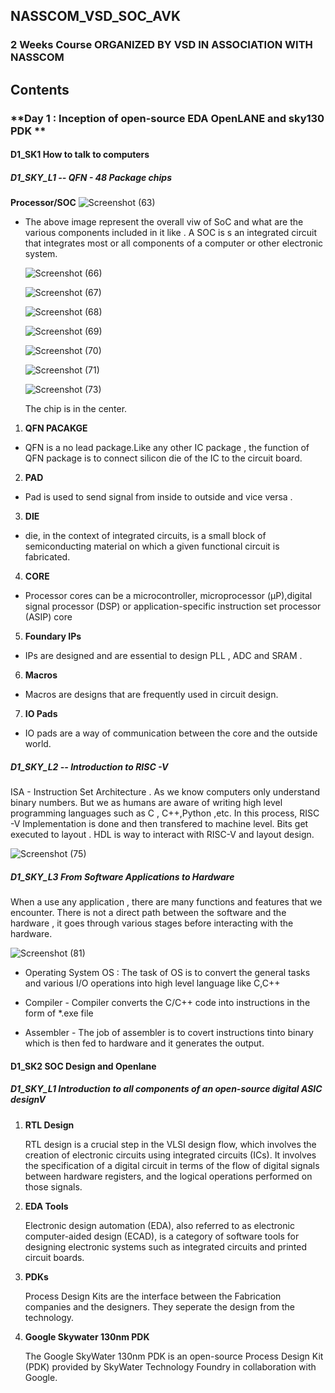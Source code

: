 ## NASSCOM_VSD_SOC_AVK
###  2 Weeks Course ORGANIZED BY VSD IN ASSOCIATION WITH NASSCOM</p>
## Contents
### **Day 1 : Inception of open-source EDA OpenLANE and sky130 PDK **</p>
#### D1_SK1 How to talk to computers </p>
##### D1_SKY_L1 -- **QFN - 48 Package chips** </p>
**Processor/SOC**
![Screenshot (63)](https://github.com/user-attachments/assets/7a39c1e8-2c63-42d7-991c-f0a715972bd7) </p>
- The above image represent the overall viw of SoC and what are the various components included in it like . A SOC is s an integrated circuit that integrates most or all components of a computer or other electronic system. </p>
![Screenshot (66)](https://github.com/user-attachments/assets/9364655e-fe0e-4910-8949-3e64649195e6) </p>
![Screenshot (67)](https://github.com/user-attachments/assets/fee2d6a4-34fc-4cf3-a9f5-85bce775b7ed) </p>
![Screenshot (68)](https://github.com/user-attachments/assets/a7d35d09-c82d-4680-b16b-5515a060d746) </p>
![Screenshot (69)](https://github.com/user-attachments/assets/06da1ebf-e084-4517-99bc-5e2e0f7c61b0) </p>
![Screenshot (70)](https://github.com/user-attachments/assets/2905a7af-0967-4742-b163-8b5c65598990) </p>
![Screenshot (71)](https://github.com/user-attachments/assets/cccf752c-490b-4aab-bcb4-bc08c2bcca7b) </p>
![Screenshot (73)](https://github.com/user-attachments/assets/054ac960-92ae-457d-9078-a59a7bfcb943) </p>
The chip is in the center. </p>
1. **QFN PACAKGE** </p>
- QFN is a no lead package.Like any other IC package , the function of QFN package is to connect silicon die of the IC to the circuit board. </p>
2. **PAD** </p>
- Pad is used to send signal from inside to outside and vice versa . </p>
3. **DIE** </p>
-  die, in the context of integrated circuits, is a small block of semiconducting material on which a given functional circuit is fabricated. </p>
4. **CORE** </p>
-  Processor cores can be a microcontroller, microprocessor (μP),digital signal processor (DSP) or application-specific instruction set processor (ASIP) core </p>
5. **Foundary IPs** </p>
- IPs are designed and are essential to design PLL , ADC and SRAM . </p>
6. **Macros** </p>
- Macros are designs that are frequently used in circuit design. </p>
7. **IO Pads** </p>
- IO pads are a way of communication between the core and the outside world. </p>
##### D1_SKY_L2 **-- Introduction to RISC -V** </p>
ISA - Instruction Set Architecture . As we know computers only understand binary numbers. But we as humans are aware of writing high level programming languages such as C , C++,Python ,etc. In this process, RISC -V Implementation is done and then transfered to machine level. Bits get executed to layout . HDL is way to interact with RISC-V and layout design. </p>
![Screenshot (75)](https://github.com/user-attachments/assets/92e42112-580c-4364-8a93-436fd6922805) </p>
##### D1_SKY_L3 **From Software Applications to Hardware** </p>
When a use any application , there are many functions and features that we encounter. There is not a direct path between the software and the hardware , it goes through various stages before interacting with the hardware. </p>
![Screenshot (81)](https://github.com/user-attachments/assets/c1bfa400-4408-4b5d-9e1b-8d083fd0c27c) </p>
- Operating System OS : The task of OS is to convert the general tasks and various I/O operations into high level language like C,C++ </p>
- Compiler - Compiler converts the C/C++ code into instructions in the form of *.exe file </p>
- Assembler - The job of assembler is to covert instructions tinto binary which is then fed to hardware and it generates the output. </p>
#### D1_SK2 SOC Design and Openlane </p>
##### D1_SKY_L1 **Introduction to all components of an open-source digital ASIC designV** </p>
1. **RTL Design** </p>
RTL design is a crucial step in the VLSI design flow, which involves the creation of electronic circuits using integrated circuits (ICs). It involves the specification of a digital circuit in terms of the flow of digital signals between hardware registers, and the logical operations performed on those signals. </p>
2. **EDA Tools** </p>
Electronic design automation (EDA), also referred to as electronic computer-aided design (ECAD), is a category of software tools for designing electronic systems such as integrated circuits and printed circuit boards. </p>
3. **PDKs** </p>
Process Design Kits are the interface between the Fabrication companies and the designers. They seperate the design from the technology. </p>
4. **Google Skywater 130nm PDK** </p>
The Google SkyWater 130nm PDK is an open-source Process Design Kit (PDK) provided by SkyWater Technology Foundry in collaboration with Google. </p>
